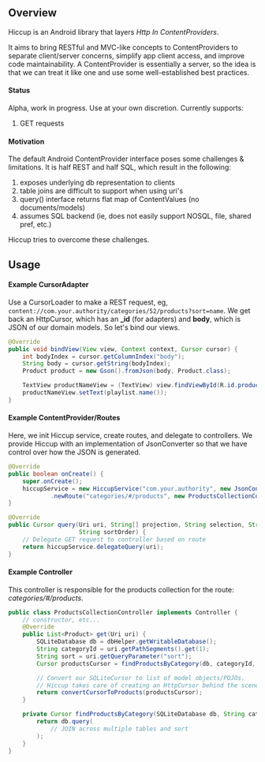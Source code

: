 ## Overview

Hiccup is an Android library that layers _Http In ContentProviders_.

It aims to bring RESTful and MVC-like concepts to ContentProviders to separate client/server concerns, simplify app
client access, and improve code maintainability. A ContentProvider is essentially a server, so the idea is that we
can treat it like one and use some well-established best practices.

#### Status
Alpha, work in progress. Use at your own discretion. Currently supports:

1. GET requests

#### Motivation

The default Android ContentProvider interface poses some challenges & limitations. It is half REST and half SQL,
which result in the following:

1. exposes underlying db representation to clients
1. table joins are difficult to support when using uri's
1. query() interface returns flat map of ContentValues (no documents/models)
1. assumes SQL backend (ie, does not easily support NOSQL, file, shared pref, etc.)

Hiccup tries to overcome these challenges.

## Usage

#### Example CursorAdapter
Use a CursorLoader to make a REST request, eg, ``content://com.your.authority/categories/52/products?sort=name``.
We get back an HttpCursor, which has an **_id** (for adapters) and **body**, which is JSON of our domain models.
So let's bind our views.

```Java
@Override
public void bindView(View view, Context context, Cursor cursor) {
    int bodyIndex = cursor.getColumnIndex("body");
    String body = cursor.getString(bodyIndex);
    Product product = new Gson().fromJson(body, Product.class);

    TextView productNameView = (TextView) view.findViewById(R.id.product_name);
    productNameView.setText(playlist.name());
}
```

#### Example ContentProvider/Routes

Here, we init Hiccup service, create routes, and delegate to controllers. We provide Hiccup with an implementation
of JsonConverter so that we have control over how the JSON is generated.

```Java
@Override
public boolean onCreate() {
    super.onCreate();
    hiccupService = new HiccupService("com.your.authority", new JsonConverterImpl())
            .newRoute("categories/#/products", new ProductsCollectionController());
}

@Override
public Cursor query(Uri uri, String[] projection, String selection, String[] selectionArgs,
                    String sortOrder) {
    // Delegate GET request to controller based on route
    return hiccupService.delegateQuery(uri);
}
```

#### Example Controller

This controller is responsible for the products collection for the route: _categories/#/products_.

```Java
public class ProductsCollectionController implements Controller {
    // constructor, etc...
    @Override
    public List<Product> get(Uri uri) {
        SQLiteDatabase db = dbHelper.getWritableDatabase();
        String categoryId = uri.getPathSegments().get(1);
        String sort = uri.getQueryParameter("sort");
        Cursor productsCursor = findProductsByCategory(db, categoryId, sort);

        // Convert our SQLiteCursor to list of model objects/POJOs.
        // Hiccup takes care of creating an HttpCursor behind the scenes.
        return convertCursorToProducts(productsCursor);
    }

    private Cursor findProductsByCategory(SQLiteDatabase db, String categoryId, String sort) {
        return db.query(
            // JOIN across multiple tables and sort
        );
    }
}
```

